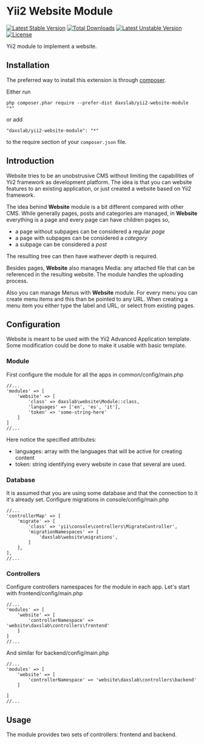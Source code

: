 Yii2 Website Module
===================

[![Latest Stable Version](https://poser.pugx.org/daxslab/yii2-website-module/v/stable.svg)](https://packagist.org/packages/daxslab/yii2-website-module)
[![Total Downloads](https://poser.pugx.org/daxslab/yii2-website-module/downloads)](https://packagist.org/packages/daxslab/yii2-website-module)
[![Latest Unstable Version](https://poser.pugx.org/daxslab/yii2-website-module/v/unstable.svg)](https://packagist.org/packages/daxslab/yii2-website-module)
[![License](https://poser.pugx.org/daxslab/yii2-website-module/license.svg)](https://packagist.org/packages/daxslab/yii2-website-module)

Yii2 module to implement a website.

Installation
------------

The preferred way to install this extension is through [composer](http://getcomposer.org/download/).

Either run

```
php composer.phar require --prefer-dist daxslab/yii2-website-module "*"
```

or add

```
"daxslab/yii2-website-module": "*"
```

to the require section of your `composer.json` file.

Introduction
------------

Website tries to be an unobstrusive CMS without limiting the capabilities of Yii2 framework as development platform. The idea is that you can website features to an existing application, or just created a website based on Yii2 framework.

The idea behind **Website** module is a bit different compared with other CMS. While generally pages, posts and categories are managed, in **Website** everything is a page and every page can have children pages so,

- a page without subpages can be considered a regular _page_
- a page with subpages can be considered a _category_
- a subpage can be considered a _post_

The resulting tree can then have wathever depth is required. 

Besides pages, **Website** also manages Media: any attached file that can be referenced in the resulting website. The module handles the uploading process.

Also you can manage Menus with **Website** module. For every menu you can create menu items and this than be pointed to any URL. When creating a menu item you either type the label and URL, or select from existing pages.

Configuration
-------------

Website is meant to be used with the Yii2 Advanced Application template. Some modification could be done to make it usable with basic template.

### Module

First configure the module for all the apps in common/config/main.php

	//...
	'modules' => [
		'website' => [
			'class' => daxslab\website\Module::class,
			'languages' => ['en', 'es', 'it'],
			'token' => 'some-string-here'
		]
	]
	//...

Here notice the specified attributes:
- languages: array with the languages that will be active for creating content
- token: string identifying every website in case that several are used. 

### Database

It is assumed that you are using some database and that the connection to it it's already set. Configure migrations in console/config/main.php

    //...
    'controllerMap' => [
        'migrate' => [
            'class' => 'yii\console\controllers\MigrateController',
            'migrationNamespaces' => [
                'daxslab\website\migrations',
            ]
        ],
    ],
    //...

### Controllers

Configure controllers namespaces for the module in each app. Let's start with frontend/config/main.php

	//...
	'modules' => [
		'website' => [
			'controllerNamespace' => 'website\daxslab\controllers\frontend'
		]
	]
	//...

And similar for backend/config/main.php

	//...
	'modules' => [
		'website' => [
			'controllerNamespace' => 'website\daxslab\controllers\backend'
		]
	
	]
	//...

Usage
-----

The module provides two sets of controllers: frontend and backend.
